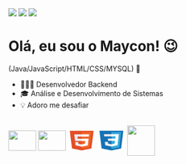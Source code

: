 <div>
<a href="https://www.linkedin.com/in/mayconmenegucci/" target="_blank"><img src="https://img.shields.io/badge/-LinkedIn-%230077B5?style=for-the-badge&logo=linkedin&logoColor=white" target="_blank"></a> 
<a href="[https://www.linkedin.com/in/mayconmenegucci/)](https://mmenegucci.github.io/portfolio/)" target="_blank"><img src="https://img.shields.io/badge/-Portfólio-%230077B5?style=for-the-badge&logo=linkedin&logoColor=white" target="_blank"></a> 
<a href = "mailto:techmayconmenegucci@hotmail.com" target="_blank"><img src="https://img.shields.io/badge/-Email-%230077B5?style=for-the-badge&logo=linkedin&logoColor=white" target="_blank"></a> 

<h1 font-size="15">Olá, eu sou o Maycon! 😉</h1>

(Java/JavaScript/HTML/CSS/MYSQL) 🚀

- 👨🏽‍💻 Desenvolvedor Backend
- 🎓 Análise e Desenvolvimento de Sistemas 
- 💡 Adoro me desafiar

<div style="display: inline_block"><br>
  <img align="center" height="40" width="55" src="https://cdn.jsdelivr.net/gh/devicons/devicon@latest/icons/java/java-original.svg" />
  <img align="center" height="40" width="55" src="https://cdn.jsdelivr.net/gh/devicons/devicon@latest/icons/javascript/javascript-plain.svg" />
  <img align="center" height="40" width="55" src="https://raw.githubusercontent.com/devicons/devicon/master/icons/html5/html5-original.svg">
  <img align="center" height="40" width="55" src="https://raw.githubusercontent.com/devicons/devicon/master/icons/css3/css3-original.svg">
  <img align="center" height="60" width="55" src="https://cdn.jsdelivr.net/gh/devicons/devicon@latest/icons/mysql/mysql-original-wordmark.svg" />
</div>
